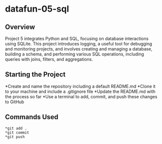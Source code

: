 # datafun-05-sql

## Overview

Project 5 integrates Python and SQL, focusing on database interactions using SQLite. This project introduces logging, a useful tool for debugging and monitoring projects, and involves creating and managing a database, building a schema, and performing various SQL operations, including queries with joins, filters, and aggregations.


## Starting the Project

*Create and name the repository including a default README.md
*Clone it to your machine and include a .gitignore file
*Update the README.md with the process so far
*Use a terminal to add, commit, and push these changes to GitHub


## Commands Used
```
*git add .
*git commit
*git push
```

